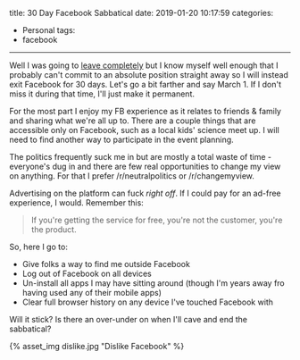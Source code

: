 title: 30 Day Facebook Sabbatical
date: 2019-01-20 10:17:59
categories:
  - Personal
tags:
  - facebook
---

Well I was going to [leave completely](/2019/01/leaving-facebook/) but I know myself well enough that I probably can't commit to an absolute position straight away so I will instead exit Facebook for 30 days. Let's go a bit farther and say March 1. If I don't miss it during that time, I'll just make it permanent. 

For the most part I enjoy my FB experience as it relates to friends & family and sharing what we're all up to. There are a couple things that are accessible only on Facebook, such as a local kids' science meet up. I will need to find another way to participate in the event planning.

The politics frequently suck me in but are mostly a total waste of time - everyone's dug in and there are few real opportunities to change my view on anything. For that I prefer /r/neutralpolitics or /r/changemyview. 

Advertising on the platform can fuck *right off*. If I could pay for an ad-free experience, I would. Remember this:

> If you're getting the service for free, you're not the customer, you're the product.

So, here I go to:

  * Give folks a way to find me outside Facebook
  * Log out of Facebook on all devices
  * Un-install all apps I may have sitting around (though I'm years away fro having used any of their mobile apps)
  * Clear full browser history on any device I've touched Facebook with
  
Will it stick? Is there an over-under on when I'll cave and end the sabbatical? 

{% asset_img dislike.jpg "Dislike Facebook" %}

